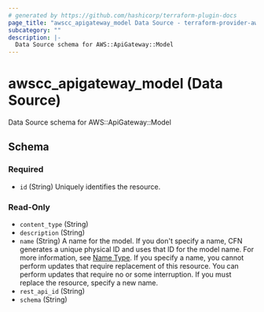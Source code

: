 ```yaml
---
# generated by https://github.com/hashicorp/terraform-plugin-docs
page_title: "awscc_apigateway_model Data Source - terraform-provider-awscc"
subcategory: ""
description: |-
  Data Source schema for AWS::ApiGateway::Model
---
```


# awscc_apigateway_model (Data Source)

Data Source schema for AWS::ApiGateway::Model



<!-- schema generated by tfplugindocs -->
## Schema

### Required

- `id` (String) Uniquely identifies the resource.

### Read-Only

- `content_type` (String)
- `description` (String)
- `name` (String) A name for the model. If you don't specify a name, CFN generates a unique physical ID and uses that ID for the model name. For more information, see [Name Type](https://docs.aws.amazon.com/AWSCloudFormation/latest/UserGuide/aws-properties-name.html).
  If you specify a name, you cannot perform updates that require replacement of this resource. You can perform updates that require no or some interruption. If you must replace the resource, specify a new name.
- `rest_api_id` (String)
- `schema` (String)
